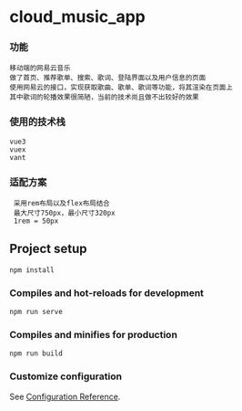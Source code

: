 # cloud_music_app

### 功能
```
移动端的网易云音乐
做了首页、推荐歌单、搜索、歌词、登陆界面以及用户信息的页面
使用网易云的接口，实现获取歌曲、歌单、歌词等功能，将其渲染在页面上
其中歌词的轮播效果很简陋，当前的技术尚且做不出较好的效果
```

### 使用的技术栈
```
vue3
vuex
vant
```

### 适配方案
```
 采用rem布局以及flex布局结合
 最大尺寸750px，最小尺寸320px
 1rem = 50px
```

## Project setup
```
npm install
```

### Compiles and hot-reloads for development
```
npm run serve
```

### Compiles and minifies for production
```
npm run build
```

### Customize configuration
See [Configuration Reference](https://cli.vuejs.org/config/).
